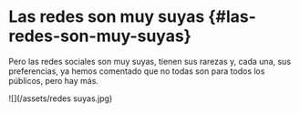 # Las redes son muy suyas {#las-redes-son-muy-suyas}

Pero las redes sociales son muy suyas, tienen sus rarezas y, cada una, sus preferencias, ya hemos comentado que no todas son para todos los públicos, pero hay más.

![](/assets/redes suyas.jpg)
